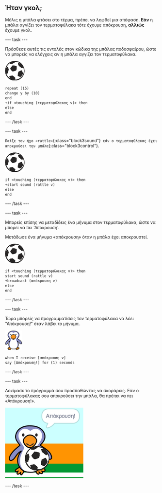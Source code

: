 ## Ήταν γκολ;

Μόλις η μπάλα φτάσει στο τέρμα, πρέπει να ληφθεί μια απόφαση. __Εάν__ η μπάλα αγγίζει τον τερματοφύλακα τότε έχουμε απόκρουση, __αλλιώς__ έχουμε γκολ.

--- task ---

Πρόσθεσε αυτές τις εντολές στον κώδικα της μπάλας ποδοσφαίρου, ώστε να μπορείς να ελέγχεις αν η μπάλα αγγίζει τον τερματοφύλακα.

![αντικείμενο μπάλας](images/football-sprite.png)

```blocks3
repeat (15)
change y by (10)
end
+if <touching (τερματοφύλακας v)> then
else
end
```

--- /task ---

--- task ---

`Παίξε τον ήχο «rattle»`{:class="block3sound"}` εάν ο τερματοφύλακας έχει αποκρούσει την μπάλα`{:class="block3control"}.

![αντικείμενο μπάλας](images/football-sprite.png)

```blocks3
if <touching (τερματοφύλακας v)> then
+start sound (rattle v)
else
end
```

--- /task ---

--- task ---

Μπορείς επίσης να μεταδίδεις ένα μήνυμα στον τερματοφύλακα, ώστε να μπορεί να πει 'Απόκρουση'.

Μετάδωσε ένα μήνυμα «απόκρουση» όταν η μπάλα έχει αποκρουστεί.

![αντικείμενο μπάλας](images/football-sprite.png)

```blocks3
if <touching (τερματοφύλακας v)> then
start sound (rattle v)
+broadcast (απόκρουση v)
else
end
```

--- /task ---

--- task ---

Τώρα μπορείς να προγραμματίσεις τον τερματοφύλακα να λέει "Απόκρουση!" όταν λάβει το μήνυμα.

![αντικείμενο τερματοφύλακα](images/goalie-sprite.png)

```blocks3
when I receive [απόκρουση v]
say [Απόκρουση!] for (1) seconds
```

--- /task ---

--- task ---

Δοκίμασε το πρόγραμμά σου προσπαθώντας να σκοράρεις. Εάν ο τερματοφύλακας σου αποκρούσει την μπάλα, θα πρέπει να πει «Απόκρουση!».

![στιγμιότυπο οθόνης](images/goalie-save-test.png)

--- /task ---
